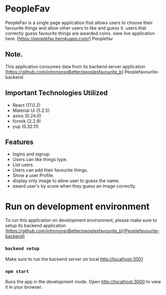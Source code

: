 # PeopleFav
PeopleFav is a single page application that allows users to choose their favourite things and allow other users to like and guess it. users that correctly guess favourite things are awarded coins. view live application here. [https://peoplefav.herokuapp.com/] Peoplefav

## Note.
This application consumes data from its backend server application  [https://github.com/johnnonsoBetter/peoplesfavourite_b] Peoplefavourite-backend


## Important Technologies Utilized
* React (17.0.2)
* Material Ui (5.2.5)
* axios (0.24.0)
* formik (2.2.9)
* yup (0.32.11)

## Features
* logins and signup.
* Users can like things type.
* List users.
* Users can add their favourite things.
* Show a user Profile.
* display only image to allow user to guess the name.
* award user's by score when they guess an image correctly.


# Run on development environment
To run this application on development environment, please make sure to setup its backend application  [https://github.com/johnnonsoBetter/peoplesfavourite_b](Peoplefavourite-backend)

### `backend setup`
Make sure to run the backend server on local [http://localhost:3001](http://localhost:3001)

### `npm start`

Runs the app in the development mode.
Open [http://localhost:3000](http://localhost:3000) to view it in your browser.


